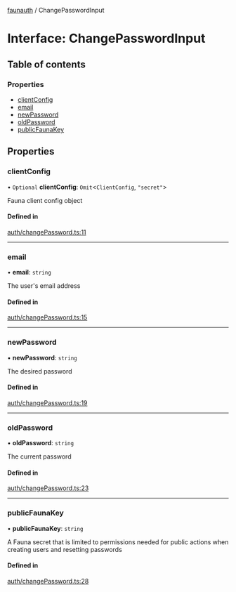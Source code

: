 [faunauth](../index.md) / ChangePasswordInput

# Interface: ChangePasswordInput

## Table of contents

### Properties

- [clientConfig](ChangePasswordInput.md#clientconfig)
- [email](ChangePasswordInput.md#email)
- [newPassword](ChangePasswordInput.md#newpassword)
- [oldPassword](ChangePasswordInput.md#oldpassword)
- [publicFaunaKey](ChangePasswordInput.md#publicfaunakey)

## Properties

### clientConfig

• `Optional` **clientConfig**: `Omit`<`ClientConfig`, ``"secret"``\>

Fauna client config object

#### Defined in

[auth/changePassword.ts:11](https://github.com/alexnitta/faunauth/blob/210b57d/src/auth/changePassword.ts#L11)

___

### email

• **email**: `string`

The user's email address

#### Defined in

[auth/changePassword.ts:15](https://github.com/alexnitta/faunauth/blob/210b57d/src/auth/changePassword.ts#L15)

___

### newPassword

• **newPassword**: `string`

The desired password

#### Defined in

[auth/changePassword.ts:19](https://github.com/alexnitta/faunauth/blob/210b57d/src/auth/changePassword.ts#L19)

___

### oldPassword

• **oldPassword**: `string`

The current password

#### Defined in

[auth/changePassword.ts:23](https://github.com/alexnitta/faunauth/blob/210b57d/src/auth/changePassword.ts#L23)

___

### publicFaunaKey

• **publicFaunaKey**: `string`

A Fauna secret that is limited to permissions needed for public actions when creating users
and resetting passwords

#### Defined in

[auth/changePassword.ts:28](https://github.com/alexnitta/faunauth/blob/210b57d/src/auth/changePassword.ts#L28)
